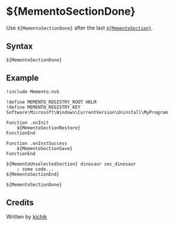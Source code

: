 # ${MementoSectionDone}

Use `${MementoSectionDone}` after the last [`${MementoSection}`][1].

## Syntax

    ${MementoSectionDone}

## Example

    !include Memento.nsh

    !define MEMENTO_REGISTRY_ROOT HKLM
    !define MEMENTO_REGISTRY_KEY Software\Microsoft\Windows\CurrentVersion\Uninstall\MyProgram

    Function .onInit
        ${MementoSectionRestore}
    FunctionEnd

    Function .onInstSuccess
        ${MementoSectionSave}
    FunctionEnd

    ${MementoUnselectedSection} dinosaur sec_dinosaur
        ; some code...
    ${MementoSectionEnd}

    ${MementoSectionDone}

## Credits

Written by [kichik][2]

[1]: MementoSection.md
[2]: http://nsis.sourceforge.net/User:Kichik

